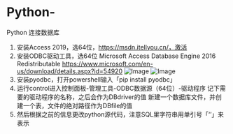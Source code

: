 # Python-
Python 连接数据库
1.	安装Access 2019，选64位，https://msdn.itellyou.cn/，激活
2.	安装ODBC驱动工具，选64位
Microsoft Access Database Engine 2016 Redistributable
https://www.microsoft.com/en-us/download/details.aspx?id=54920
![Image](https://raw.githubusercontent.com/TenmaSennpai/PythonAccess/master/1.png)
![Image](https://raw.githubusercontent.com/TenmaSennpai/PythonAccess/master/2.png)
3.	安装pyodbc，打开powershell输入「pip install pyodbc」
4.	运行control进入控制面板-管理工具-ODBC数据源（64位）-驱动程序
    记下需要的驱动程序的名称，之后会作为DBdriver的值
    新建一个数据库文件，并创建一个表，文件的绝对路径作为DBfile的值
5.	然后根据之前的信息更改python源代码，注意SQL里字符串用单引号「‘’」来表示

